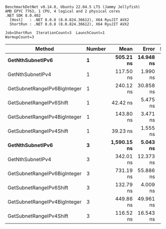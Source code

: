 ```

BenchmarkDotNet v0.14.0, Ubuntu 22.04.5 LTS (Jammy Jellyfish)
AMD EPYC 7763, 1 CPU, 4 logical and 2 physical cores
.NET SDK 8.0.402
  [Host]   : .NET 8.0.8 (8.0.824.36612), X64 RyuJIT AVX2
  ShortRun : .NET 8.0.8 (8.0.824.36612), X64 RyuJIT AVX2

Job=ShortRun  IterationCount=3  LaunchCount=1  
WarmupCount=3  

```
| Method                       | Number | Mean        | Error     | StdDev   | Min         | Max         | Gen0   | Allocated |
|----------------------------- |------- |------------:|----------:|---------:|------------:|------------:|-------:|----------:|
| **GetNthSubnetIPv6**             | **1**      |   **505.21 ns** | **14.948 ns** | **0.819 ns** |   **504.68 ns** |   **506.15 ns** | **0.0076** |     **696 B** |
| GetNthSubnetIPv4             | 1      |   117.50 ns |  1.990 ns | 0.109 ns |   117.42 ns |   117.63 ns | 0.0019 |     160 B |
| GetSubnetRangeIPv6BigInteger | 1      |   240.12 ns | 30.858 ns | 1.691 ns |   238.57 ns |   241.93 ns | 0.0048 |     432 B |
| GetSubnetRangeIPv6Shift      | 1      |    42.42 ns |  5.475 ns | 0.300 ns |    42.08 ns |    42.61 ns | 0.0019 |     160 B |
| GetSubnetRangeIPv4BigInteger | 1      |   143.80 ns |  3.471 ns | 0.190 ns |   143.67 ns |   144.02 ns | 0.0024 |     208 B |
| GetSubnetRangeIPv4Shift      | 1      |    39.23 ns |  1.555 ns | 0.085 ns |    39.18 ns |    39.33 ns | 0.0021 |     176 B |
| **GetNthSubnetIPv6**             | **3**      | **1,590.15 ns** |  **5.043 ns** | **0.276 ns** | **1,589.94 ns** | **1,590.46 ns** | **0.0248** |    **2168 B** |
| GetNthSubnetIPv4             | 3      |   342.01 ns | 12.373 ns | 0.678 ns |   341.35 ns |   342.70 ns | 0.0057 |     480 B |
| GetSubnetRangeIPv6BigInteger | 3      |   731.19 ns | 55.886 ns | 3.063 ns |   727.65 ns |   732.98 ns | 0.0153 |    1296 B |
| GetSubnetRangeIPv6Shift      | 3      |   132.79 ns |  4.009 ns | 0.220 ns |   132.55 ns |   132.98 ns | 0.0057 |     480 B |
| GetSubnetRangeIPv4BigInteger | 3      |   449.86 ns | 49.961 ns | 2.739 ns |   448.17 ns |   453.02 ns | 0.0072 |     624 B |
| GetSubnetRangeIPv4Shift      | 3      |   116.52 ns | 16.543 ns | 0.907 ns |   115.83 ns |   117.55 ns | 0.0062 |     528 B |
